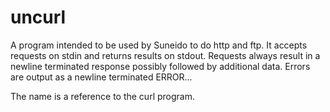 # uncurl

A program intended to be used by Suneido to do http and ftp.
It accepts requests on stdin and returns results on stdout.
Requests always result in a newline terminated response
possibly followed by additional data.
Errors are output as a newline terminated ERROR...

The name is a reference to the curl program.
